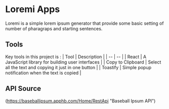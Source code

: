 # Loremi Apps
Loremi is a simple lorem ipsum generator that provide some basic setting of number of pharagraps and starting sentences.

## Tools
Key tools in this project is :
| Tool | Description |
| -- | -- | 
| React | A JavaScript library for building user interfaces |
| Copy to Clipboard | Select all the text and copying it just in one button |
| Toastify | Simple popup notification when the text is copied |

## API Source
(https://baseballipsum.apphb.com/Home/RestApi "Baseball Ipsum API")
